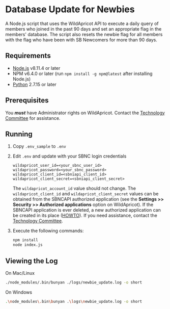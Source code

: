 # Database Update for Newbies
A Node.js script that uses the WildApricot API to execute a daily query of members who joined in the past 90 days and set an appropriate flag in the members' database. The script also resets the newbie flag for all members with the flag who have been with SB Newcomers for more than 90 days.

## Requirements

* [Node.js](https://nodejs.org/en/download/) v8.11.4 or later
* NPM v6.4.0 or later (run `npm install -g npm@latest` after installing Node.js)
* [Python](https://www.python.org/downloads/) 2.7.15 or later

## Prerequisites

You __***must***__ have Administrator rights on WildApricot. Contact the [Technology Committee](mailto:technology@sbnewcomers.org) for assistance.

## Running

1. Copy `.env_sample` to `.env`

2. Edit `.env` and update with your SBNC login credentials
   ```
   wildapricot_user_id=<your_sbnc_user_id>
   wildapricot_password=<your_sbnc_password>
   wildapricot_client_id=<sbniapi_client_id>
   wildapricot_client_secret=<sbniapi_client_secret>
   ```
   The `wildapricot_account_id` value should not change. The `wildapricot_client_id` and `wildapricot_client_secret` values can be obtained from the SBNCAPI authorized application (see the **Settings >> Security >> Authorized applications** option on WildApricot). If the SBNCAPI application is ever deleted, a new authorized application can be created in its place ([HOWTO](https://gethelp.wildapricot.com/en/articles/180-authorizing-external-applications)). If you need assistance, contact the [Technology Committee](mailto:technology@sbnewcomers.org).

3. Execute the following commands:
   ```bash
   npm install
   node index.js
   ```

## Viewing the Log

On Mac/Linux

```bash
./node_modules/.bin/bunyan ./logs/newbie_update.log -o short
```

On Windows

```bash
.\node_modules\.bin\bunyan .\logs\newbie_update.log -o short
```